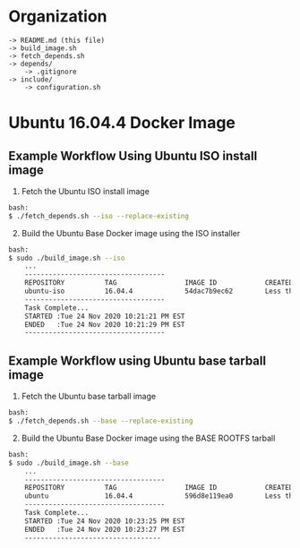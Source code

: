 [//]: # (Readme.md - Ubuntu 16.04.4 base operating system)

# Organization
```
-> README.md (this file)
-> build_image.sh
-> fetch_depends.sh
-> depends/
	-> .gitignore
-> include/
	-> configuration.sh
```

# Ubuntu 16.04.4 Docker Image

## Example Workflow Using Ubuntu ISO install image

1. Fetch the Ubuntu ISO install image

```bash
bash:
$ ./fetch_depends.sh --iso --replace-existing
```

2. Build the Ubuntu Base Docker image using the ISO installer

```bash
bash:
$ sudo ./build_image.sh --iso
	...
	-----------------------------------
	REPOSITORY          TAG                 IMAGE ID            CREATED                  SIZE
	ubuntu-iso          16.04.4             54dac7b9ec62        Less than a second ago   203MB
	-----------------------------------
	Task Complete...
	STARTED :Tue 24 Nov 2020 10:21:21 PM EST
	ENDED   :Tue 24 Nov 2020 10:21:29 PM EST
	-----------------------------------
```

## Example Workflow using Ubuntu base tarball image

1. Fetch the Ubuntu base tarball image

```bash
bash:
$ ./fetch_depends.sh --base --replace-existing
```

2. Build the Ubuntu Base Docker image using the BASE ROOTFS tarball

```bash
bash:
$ sudo ./build_image.sh --base
	...
	-----------------------------------
	REPOSITORY          TAG                 IMAGE ID            CREATED                  SIZE
	ubuntu              16.04.4             596d8e119ea0        Less than a second ago   112MB
	-----------------------------------
	Task Complete...
	STARTED :Tue 24 Nov 2020 10:23:25 PM EST
	ENDED   :Tue 24 Nov 2020 10:23:27 PM EST
	----------------------------------
```
